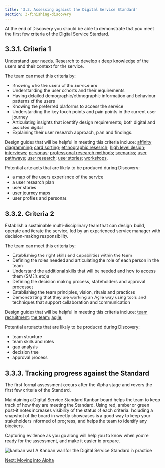 ```yaml
---
title: '3.3. Assessing against the Digital Service Standard'
section: 3-finishing-discovery
---
```


At the end of Discovery you should be able to demonstrate that you meet the first few criteria of the Digital Service Standard.

## 3.3.1. Criteria 1

Understand user needs. Research to develop a deep knowledge of the users and their context for the service.

The team can meet this criteria by:

- Knowing who the users of the service are
- Understanding the user cohorts and their requirements
- Having detailed demographic/ethnographic information and behaviour patterns of the users
- Knowing the preferred platforms to access the service
- Understanding the key touch points and pain points in the current user journey
- Articulating insights that identify design requirements; both digital and assisted digital
- Explaining their user research approach, plan and findings.

Design guides that will be helpful in meeting this criteria include: [affinity diagramming](https://www.dto.gov.au/standard/design-guides/user-research/affinity-diagramming/);
 [card sorting](https://www.dto.gov.au/standard/design-guides/user-research/card-sorting); [ethnographic research](https://www.dto.gov.au/standard/design-guides/user-research/ethnographic-research); [high level design](https://www.dto.gov.au/standard/design-guides/user-research/high-level-design); [interviews](https://www.dto.gov.au/standard/design-guides/user-research/interviews); [personas](https://www.dto.gov.au/standard/design-guides/user-research/personas); [professional research methods](https://www.dto.gov.au/standard/design-guides/user-research/professional-research-methods); [scenarios](https://www.dto.gov.au/standard/design-guides/user-research/scenarios); [user pathways](https://www.dto.gov.au/standard/design-guides/user-research/user-pathways); [user research](https://www.dto.gov.au/standard/design-guides/user-research/); [user stories](https://www.dto.gov.au/standard/design-guides/user-research/user-stories); [workshops](https://www.dto.gov.au/standard/design-guides/user-research/workshops).

Potential artefacts that are likely to be produced during Discovery:

- a map of the users experience of the service
- a user research plan
- user stories
- user journey maps
- user profiles and personas

## 3.3.2. Criteria 2

Establish a sustainable multi-disciplinary team that can design, build, operate and iterate the service, led by an experienced service manager with decision-making responsibility.

The team can meet this criteria by:

- Establishing the right skills and capabilities within the team
- Defining the roles needed and articulating the role of each person in the team
- Understand the additional skills that will be needed and how to access them (SME’s etc)a
- Defining the decision making process, stakeholders and approval processes
- Establishing the team principles, vision, rituals and practices
- Demonstrating that they are working an Agile way using tools and techniques that support collaboration and communication

Design guides that will be helpful in meeting this criteria include: [team recruitment](https://www.dto.gov.au/standard/design-guides/the-team/team-recruitment/); [the team](https://www.dto.gov.au/standard/design-guides/the-team/); [agile](https://www.dto.gov.au/standard/design-guides/agile/);

Potential artefacts that are likely to be produced during Discovery:

- team structure
- team skills and roles
- gap analysis
- decision tree
- approval process

## 3.3.3. Tracking progress against the Standard

The first formal assessment occurs after the Alpha stage and covers the first few criteria of the Standard.

Maintaining a Digital Service Standard Kanban board helps the team to keep track of how they are meeting the Standard. Using red, amber or green post-it notes increases visibility of the status of each criteria. Including a snapshot of the board in weekly showcases is a good way to keep your stakeholders informed of progress, and helps the team to identify any blockers.

Capturing evidence as you go along will help you to know when you’re ready for the assessment, and make it easier to prepare.

<img src="{{ site.baseurl }}/images/discovery/3/service-standard-wall.jpg" class="full-width" alt="kanban wall">
<span class="caption">A Kanban wall for the Digital Service Standard in practice</span>

[Next: Moving into Alpha](3-4-moving-into-alpha.html)
